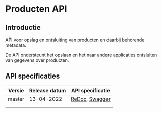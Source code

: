 # Producten API

## Introductie

API voor opslag en ontsluiting van producten en daarbij behorende metadata.

De API ondersteunt het opslaan en het naar andere applicaties ontsluiten van gegevens over producten.

## API specificaties

| Versie | Release datum | API specificatie |
|--------|---------------|------------------|
| master | 13-04-2022    | [ReDoc](https://redocly.github.io/redoc/?url=https://raw.githubusercontent.com/ConductionNL/PDC_publiccode/main/PDC_OAS.json), [Swagger](https://petstore.swagger.io/?url=https://raw.githubusercontent.com/ConductionNL/PDC_publiccode/main/PPDC_OAS.json)   |
|        |               |                  |
|        |               |                  |
